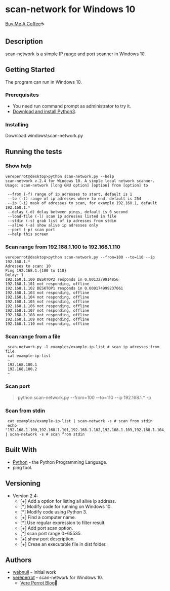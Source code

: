 # scan-network for Windows 10
[Buy Me A Coffee](https://www.paypal.me/vereperrot/4USD):coffee:


## Description
scan-network is a simple IP range and port scanner in Windows 10.

## Getting Started
The program can run in Windows 10. 

### Prerequisites
* You need run command prompt as administrator to try it.
* [Download and install Python3](https://www.python.org/downloads/).

### Installing
Download windows\scan-network.py

## Running the tests
### Show help
```
vereperrot@desktop>python scan-network.py --help
scan-network v.2.4 for Windows 10. A simple local network scanner.
Usage: scan-network [long GNU option] [option] from [option] to

 --from (-f) range of ip adresses to start, default is 1
 --to (-t) range of ip adresses where to end, default is 254
 --ip (-i) mask of adresses to scan, for example 192.168.1, default 192.168.1.*
 --delay (-d) delay between pings, default is 0 second
 --load-file (-l) scan ip adresses listed in file
 --stdin (-s) grab list of ip adresses from stdin
 --alive (-a) show alive ip adresses only
 --port (-p) scan port
 --help this screen
 ```
 
### Scan range from 192.168.1.100 to 192.168.1.110
```
vereperrot@desktop>python scan-network.py --from=100 --to=110 --ip 192.168.1.*
Adresses to scan: 10
Ping 192.168.1.{100 to 110}
Delay: 1
192.168.1.100 DESKTOP2 responds in 0.0013279914856
192.168.1.101 not responding, offline
192.168.1.102 DESKTOP1 responds in 0.000174999237061
192.168.1.103 not responding, offline
192.168.1.104 not responding, offline
192.168.1.105 not responding, offline
192.168.1.106 not responding, offline
192.168.1.107 not responding, offline
192.168.1.108 not responding, offline
192.168.1.109 not responding, offline
192.168.1.110 not responding, offline
```

### Scan range from a file
```
 scan-network.py -l examples/example-ip-list # scan ip adresses from file
 cat example-ip-list
 ~
 192.168.100.1
 192.168.100.2
 ~
```

### Scan port
>python scan-network.py --from=100 --to=110 --ip 192.168.1.* -p

### Scan from stdin
```
 cat examples/example-ip-list | scan-network -s # scan from stdin
 echo "192.168.1.100,192.168.1.101,192.168.1.102,192.168.1.103,192.168.1.104,192.168.1.107,192.168.1.108" | scan-network -s # scan from stdin
```

## Built With
* [Python](https://www.python.org/) - the Python Programming Language.
* ping tool.

## Versioning
* Version 2.4:
    * [+] Add a option for listing all alive ip address.
    * [*] Modify code for running on Windows 10.
    * [*] Modify code using Python 3.
    * [+] Find a computer name.
    * [*] Use regular expression to filter result.
    * [+] Add port scan option.
    * [*] scan port range 0~65535.
    * [+] show port description.
    * [+] Creae an executable file in dist folder.

## Authors
* [webnull](https://github.com/webnull) - Initial work
* [vereperrot](https://github.com/vereperrot) - scan-network for Windows 10. 
    * [Vere Perrot Blog](http://vereperrot.github.io/):rocket:
